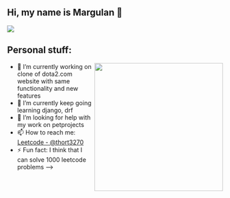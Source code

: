 ## Hi, my name is Margulan 👋


![](https://camo.githubusercontent.com/7de37139d0b4c1ce40865e799b446c0e963a3dd8fb68d239707237c40604fa3d/68747470733a2f2f63646e2e6472696262626c652e636f6d2f75736572732f3733303730332f73637265656e73686f74732f363538313234332f6176656e746f2e676966)


## Personal stuff:
<img align="right" width="300" height="300" src="https://github.com/margulan186/margulan186/assets/62691079/6d5f90c4-a960-4a89-a868-1b5e9ec99a46">


- 🔭 I’m currently working on clone of dota2.com website with same functionality and new features 
- 🌱 I’m currently keep going learning django, drf
- 🤔 I’m looking for help with my work on petprojects
- 📫 How to reach me: [Leetcode - @thort3270](https://leetcode.com/u/thort3270/)
- ⚡ Fun fact: I think that I can solve 1000 leetcode problems
-->
